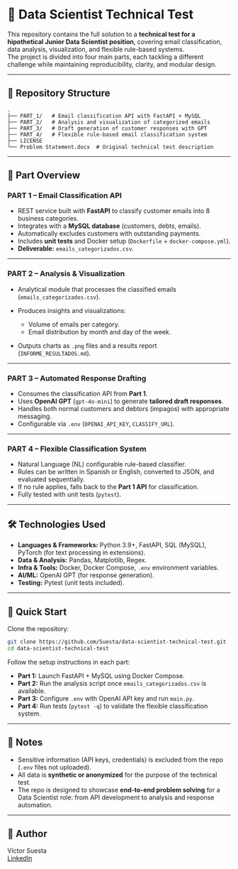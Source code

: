 # 🧪 Data Scientist Technical Test

This repository contains the full solution to a **technical test for a hipothetical Junior Data Scientist position**, covering email classification, data analysis, visualization, and flexible rule-based systems.  
The project is divided into four main parts, each tackling a different challenge while maintaining reproducibility, clarity, and modular design.

---

## 📂 Repository Structure

```text
.
├── PART_1/   # Email classification API with FastAPI + MySQL
├── PART_2/   # Analysis and visualization of categorized emails
├── PART_3/   # Draft generation of customer responses with GPT
├── PART_4/   # Flexible rule-based email classification system
├── LICENSE
└── Problem Statement.docx  # Original technical test description
````

---

## 🔎 Part Overview

### **PART 1 – Email Classification API**

* REST service built with **FastAPI** to classify customer emails into 8 business categories.
* Integrates with a **MySQL database** (customers, debts, emails).
* Automatically excludes customers with outstanding payments.
* Includes **unit tests** and Docker setup (`Dockerfile` + `docker-compose.yml`).
* **Deliverable:** `emails_categorizados.csv`.

---

### **PART 2 – Analysis & Visualization**

* Analytical module that processes the classified emails (`emails_categorizados.csv`).
* Produces insights and visualizations:

  * Volume of emails per category.
  * Email distribution by month and day of the week.
* Outputs charts as `.png` files and a results report (`INFORME_RESULTADOS.md`).

---

### **PART 3 – Automated Response Drafting**

* Consumes the classification API from **Part 1**.
* Uses **OpenAI GPT** (`gpt-4o-mini`) to generate **tailored draft responses**.
* Handles both normal customers and debtors (impagos) with appropriate messaging.
* Configurable via `.env` (`OPENAI_API_KEY`, `CLASSIFY_URL`).

---

### **PART 4 – Flexible Classification System**

* Natural Language (NL) configurable rule-based classifier.
* Rules can be written in Spanish or English, converted to JSON, and evaluated sequentially.
* If no rule applies, falls back to the **Part 1 API** for classification.
* Fully tested with unit tests (`pytest`).

---

## 🛠️ Technologies Used

* **Languages & Frameworks:** Python 3.9+, FastAPI, SQL (MySQL), PyTorch (for text processing in extensions).
* **Data & Analysis:** Pandas, Matplotlib, Regex.
* **Infra & Tools:** Docker, Docker Compose, `.env` environment variables.
* **AI/ML:** OpenAI GPT (for response generation).
* **Testing:** Pytest (unit tests included).

---

## 🚀 Quick Start

Clone the repository:

```bash
git clone https://github.com/Suesta/data-scientist-technical-test.git
cd data-scientist-technical-test
```

Follow the setup instructions in each part:

* **Part 1:** Launch FastAPI + MySQL using Docker Compose.
* **Part 2:** Run the analysis script once `emails_categorizados.csv` is available.
* **Part 3:** Configure `.env` with OpenAI API key and run `main.py`.
* **Part 4:** Run tests (`pytest -q`) to validate the flexible classification system.

---

## 📌 Notes

* Sensitive information (API keys, credentials) is excluded from the repo (`.env` files not uploaded).
* All data is **synthetic or anonymized** for the purpose of the technical test.
* The repo is designed to showcase **end-to-end problem solving** for a Data Scientist role: from API development to analysis and response automation.

---

## 🔗 Author
Víctor Suesta  
[LinkedIn](https://www.linkedin.com/in/víctor-suesta-arribas-7b1250322/)
